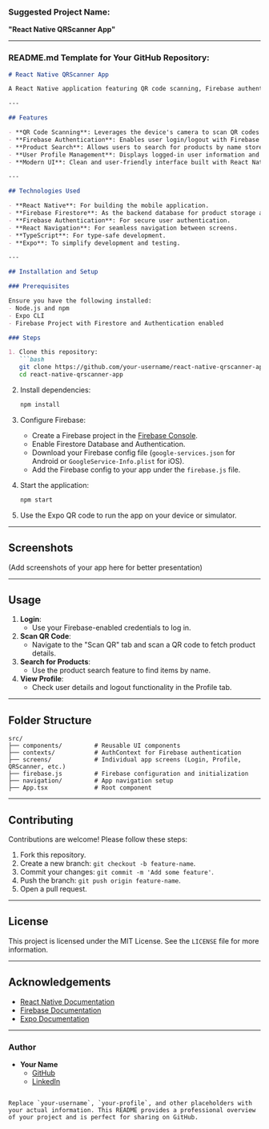 ### Suggested Project Name:  
**"React Native QRScanner App"**

---

### README.md Template for Your GitHub Repository:  

```markdown
# React Native QRScanner App

A React Native application featuring QR code scanning, Firebase authentication, and product search functionality. This app allows users to scan QR codes to retrieve product details, manage authentication, and search for products by name using Firebase Firestore.

---

## Features

- **QR Code Scanning**: Leverages the device's camera to scan QR codes and fetch product details.
- **Firebase Authentication**: Enables user login/logout with Firebase Authentication.
- **Product Search**: Allows users to search for products by name stored in Firebase Firestore.
- **User Profile Management**: Displays logged-in user information and logout functionality.
- **Modern UI**: Clean and user-friendly interface built with React Native.

---

## Technologies Used

- **React Native**: For building the mobile application.
- **Firebase Firestore**: As the backend database for product storage and retrieval.
- **Firebase Authentication**: For secure user authentication.
- **React Navigation**: For seamless navigation between screens.
- **TypeScript**: For type-safe development.
- **Expo**: To simplify development and testing.

---

## Installation and Setup

### Prerequisites

Ensure you have the following installed:
- Node.js and npm
- Expo CLI
- Firebase Project with Firestore and Authentication enabled

### Steps

1. Clone this repository:
   ```bash
   git clone https://github.com/your-username/react-native-qrscanner-app.git
   cd react-native-qrscanner-app
   ```

2. Install dependencies:
   ```bash
   npm install
   ```

3. Configure Firebase:
   - Create a Firebase project in the [Firebase Console](https://console.firebase.google.com/).
   - Enable Firestore Database and Authentication.
   - Download your Firebase config file (`google-services.json` for Android or `GoogleService-Info.plist` for iOS).
   - Add the Firebase config to your app under the `firebase.js` file.

4. Start the application:
   ```bash
   npm start
   ```

5. Use the Expo QR code to run the app on your device or simulator.

---

## Screenshots

(Add screenshots of your app here for better presentation)

---

## Usage

1. **Login**:
   - Use your Firebase-enabled credentials to log in.
2. **Scan QR Code**:
   - Navigate to the "Scan QR" tab and scan a QR code to fetch product details.
3. **Search for Products**:
   - Use the product search feature to find items by name.
4. **View Profile**:
   - Check user details and logout functionality in the Profile tab.

---

## Folder Structure

```
src/
├── components/         # Reusable UI components
├── contexts/           # AuthContext for Firebase authentication
├── screens/            # Individual app screens (Login, Profile, QRScanner, etc.)
├── firebase.js         # Firebase configuration and initialization
├── navigation/         # App navigation setup
├── App.tsx             # Root component
```

---

## Contributing

Contributions are welcome! Please follow these steps:
1. Fork this repository.
2. Create a new branch: `git checkout -b feature-name`.
3. Commit your changes: `git commit -m 'Add some feature'`.
4. Push the branch: `git push origin feature-name`.
5. Open a pull request.

---

## License

This project is licensed under the MIT License. See the `LICENSE` file for more information.

---

## Acknowledgements

- [React Native Documentation](https://reactnative.dev/docs/getting-started)
- [Firebase Documentation](https://firebase.google.com/docs)
- [Expo Documentation](https://docs.expo.dev/)

---

### Author

- **Your Name**  
  - [GitHub](https://github.com/your-username)  
  - [LinkedIn](https://linkedin.com/in/your-profile)
```

Replace `your-username`, `your-profile`, and other placeholders with your actual information. This README provides a professional overview of your project and is perfect for sharing on GitHub.
